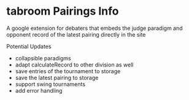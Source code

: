 # tabroom Pairings Info
A google extension for debaters that embeds the judge paradigm and opponent record of the latest pairing directly in the site

Potential Updates
  - collapsible paradigms
  - adapt calculateRecord to other division as well
  - save entries of the tournament to storage
  - save the latest pairing to storage 
  - support swing tournaments
  - add error handling
